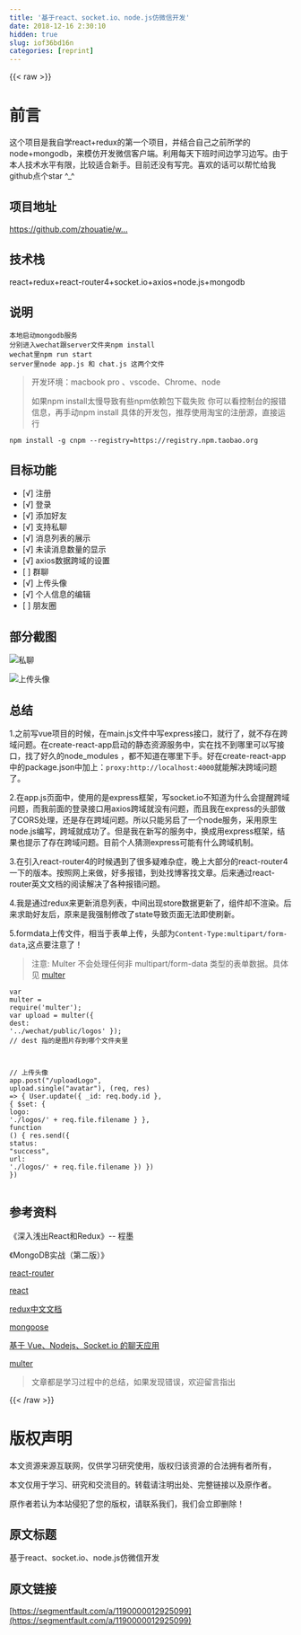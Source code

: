 ```yaml
---
title: '基于react、socket.io、node.js仿微信开发' 
date: 2018-12-16 2:30:10
hidden: true
slug: iof36bd16n
categories: [reprint]
---
```


{{< raw >}}

                    
<h1 id="articleHeader0">前言</h1>
<p>这个项目是我自学react+redux的第一个项目，并结合自己之前所学的node+mongodb，来模仿开发微信客户端。利用每天下班时间边学习边写。由于本人技术水平有限，比较适合新手。目前还没有写完。喜欢的话可以帮忙给我github点个star ^_^</p>
<h2 id="articleHeader1">项目地址</h2>
<p><a href="https://github.com/zhouatie/wechat" rel="nofollow noreferrer" target="_blank">https://github.com/zhouatie/w...</a></p>
<h2 id="articleHeader2">技术栈</h2>
<p>react+redux+react-router4+socket.io+axios+node.js+mongodb</p>
<h2 id="articleHeader3">说明</h2>
<div class="widget-codetool" style="display:none;">
      <div class="widget-codetool--inner">
      <span class="selectCode code-tool" data-toggle="tooltip" data-placement="top" title="" data-original-title="全选"></span>
      <span type="button" class="copyCode code-tool" data-toggle="tooltip" data-placement="top" data-clipboard-text="本地启动mongodb服务
分别进入wechat跟server文件夹npm install
wechat里npm run start 
server里node app.js 和 chat.js 这两个文件" title="" data-original-title="复制"></span>
      <span type="button" class="saveToNote code-tool" data-toggle="tooltip" data-placement="top" title="" data-original-title="放进笔记"></span>
      </div>
      </div><pre class="hljs crmsh"><code>本地启动mongodb服务
分别进入wechat跟server文件夹npm install
wechat里npm run <span class="hljs-literal">start</span> 
server里<span class="hljs-keyword">node</span> <span class="hljs-title">app</span>.js 和 chat.js 这两个文件</code></pre>
<blockquote>开发环境：macbook pro 、vscode、Chrome、node<p>如果npm install太慢导致有些npm依赖包下载失败 你可以看控制台的报错信息，再手动npm install 具体的开发包，推荐使用淘宝的注册源，直接运行</p>
</blockquote>
<p><code>npm install -g cnpm --registry=https://registry.npm.taobao.org</code></p>
<h2 id="articleHeader4">目标功能</h2>
<ul>
<li>[√] 注册</li>
<li>[√] 登录</li>
<li>[√] 添加好友</li>
<li>[√] 支持私聊</li>
<li>[√] 消息列表的展示</li>
<li>[√] 未读消息数量的显示</li>
<li>[√] axios数据跨域的设置</li>
<li>[ ] 群聊</li>
<li>[√] 上传头像</li>
<li>[√] 个人信息的编辑</li>
<li>[ ] 朋友圈</li>
</ul>
<h2 id="articleHeader5">部分截图</h2>
<p><span class="img-wrap"><img data-src="/img/remote/1460000012925104" src="https://static.alili.tech/img/remote/1460000012925104" alt="私聊" title="私聊" style="cursor: pointer;"></span></p>
<p><span class="img-wrap"><img data-src="/img/remote/1460000012925105" src="https://static.alili.tech/img/remote/1460000012925105" alt="上传头像" title="上传头像" style="cursor: pointer;"></span></p>
<h2 id="articleHeader6">总结</h2>
<p>1.之前写vue项目的时候，在main.js文件中写express接口，就行了，就不存在跨域问题。在create-react-app启动的静态资源服务中，实在找不到哪里可以写接口，找了好久的node_modules ，都不知道在哪里下手。好在create-react-app中的package.json中加上：<code>proxy:http://localhost:4000</code>就能解决跨域问题了。</p>
<p>2.在app.js页面中，使用的是express框架，写socket.io不知道为什么会提醒跨域问题，而我前面的登录接口用axios跨域就没有问题，而且我在express的头部做了CORS处理，还是存在跨域问题。所以只能另启了一个node服务，采用原生node.js编写，跨域就成功了。但是我在新写的服务中，换成用express框架，结果也提示了存在跨域问题。目前个人猜测express可能有什么跨域机制。</p>
<p>3.在引入react-router4的时候遇到了很多疑难杂症，晚上大部分的react-router4一下的版本。按照网上来做，好多报错，到处找博客找文章。后来通过react-router英文文档的阅读解决了各种报错问题。</p>
<p>4.我是通过redux来更新消息列表，中间出现store数据更新了，组件却不渲染。后来求助好友后，原来是我强制修改了state导致页面无法即使刷新。</p>
<p>5.formdata上传文件，相当于表单上传，头部为<code>Content-Type:multipart/form-data</code>,这点要注意了！</p>
<blockquote>注意: Multer 不会处理任何非 multipart/form-data 类型的表单数据。具体见   <a href="https://www.npmjs.com/package/multer" rel="nofollow noreferrer" target="_blank">multer</a>
</blockquote>
<div class="widget-codetool" style="display:none;">
      <div class="widget-codetool--inner">
      <span class="selectCode code-tool" data-toggle="tooltip" data-placement="top" title="" data-original-title="全选"></span>
      <span type="button" class="copyCode code-tool" data-toggle="tooltip" data-placement="top" data-clipboard-text="var multer = require('multer');
var upload = multer({ dest: '../wechat/public/logos' }); // dest 指的是图片存到哪个文件夹里

// 上传头像
app.post(&quot;/uploadLogo&quot;, upload.single(&quot;avatar&quot;), (req, res) => {
    User.update({ _id: req.body.id }, { $set: { logo: './logos/' + req.file.filename } }, function () {
        res.send({
            status: &quot;success&quot;,
            url: './logos/' + req.file.filename
        })
    })
})" title="" data-original-title="复制"></span>
      <span type="button" class="saveToNote code-tool" data-toggle="tooltip" data-placement="top" title="" data-original-title="放进笔记"></span>
      </div>
      </div><pre class="javascript hljs"><code class="javascript"><span class="hljs-keyword">var</span> multer = <span class="hljs-built_in">require</span>(<span class="hljs-string">'multer'</span>);
<span class="hljs-keyword">var</span> upload = multer({ <span class="hljs-attr">dest</span>: <span class="hljs-string">'../wechat/public/logos'</span> }); <span class="hljs-comment">// dest 指的是图片存到哪个文件夹里</span>

<span class="hljs-comment">// 上传头像</span>
app.post(<span class="hljs-string">"/uploadLogo"</span>, upload.single(<span class="hljs-string">"avatar"</span>), (req, res) =&gt; {
    User.update({ <span class="hljs-attr">_id</span>: req.body.id }, { <span class="hljs-attr">$set</span>: { <span class="hljs-attr">logo</span>: <span class="hljs-string">'./logos/'</span> + req.file.filename } }, <span class="hljs-function"><span class="hljs-keyword">function</span> (<span class="hljs-params"></span>) </span>{
        res.send({
            <span class="hljs-attr">status</span>: <span class="hljs-string">"success"</span>,
            <span class="hljs-attr">url</span>: <span class="hljs-string">'./logos/'</span> + req.file.filename
        })
    })
})</code></pre>
<h2 id="articleHeader7">参考资料</h2>
<p>《深入浅出React和Redux》-- 程墨</p>
<p>《MongoDB实战（第二版）》</p>
<p><a href="https://reacttraining.com/react-router/web/guides/philosophy" rel="nofollow noreferrer" target="_blank">react-router</a></p>
<p><a href="https://reactjs.org/docs/hello-world.html" rel="nofollow noreferrer" target="_blank">react</a></p>
<p><a href="http://www.redux.org.cn/index.html" rel="nofollow noreferrer" target="_blank">redux中文文档</a></p>
<p><a href="http://www.nodeclass.com/api/mongoose.html#guide_connections" rel="nofollow noreferrer" target="_blank">mongoose</a></p>
<p><a href="https://juejin.im/entry/5923e2242f301e006b2a7827" rel="nofollow noreferrer" target="_blank">基于 Vue、Nodejs、Socket.io 的聊天应用</a></p>
<p><a href="https://www.npmjs.com/package/multer" rel="nofollow noreferrer" target="_blank">multer</a></p>
<blockquote>文章都是学习过程中的总结，如果发现错误，欢迎留言指出</blockquote>

                
{{< /raw >}}

# 版权声明
本文资源来源互联网，仅供学习研究使用，版权归该资源的合法拥有者所有，

本文仅用于学习、研究和交流目的。转载请注明出处、完整链接以及原作者。

原作者若认为本站侵犯了您的版权，请联系我们，我们会立即删除！

## 原文标题
基于react、socket.io、node.js仿微信开发

## 原文链接
[https://segmentfault.com/a/1190000012925099](https://segmentfault.com/a/1190000012925099)

